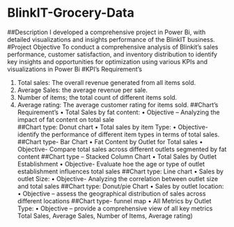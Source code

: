 # BlinkIT-Grocery-Data
##Description
I developed a comprehensive project in Power Bi, with detailed visualizations and insights performance of the BlinkIT business.
#Project Objective
To conduct a comprehensive analysis of Blinkit’s sales performance, customer satisfaction, and inventory distribution to identify key insights and opportunities for optimization using various KPIs and visualizations in Power Bi
#KPI’s Requirement’s
1.	Total sales: The overall revenue generated from all items sold.
2.	Average Sales: the average revenue per sale.
3.	Number of items; the total count of different items sold.
4.	Average rating: The average customer rating for items sold.
##Chart’s Requirement’s
•	Total Sales by fat content:
•	Objective – Analyzing the impact of fat content on total sale	
##Chart type: Donut chart
•	Total sales by item Type:
•	Objective- identify the performance of different item types in terms of total sales.
##Chart type- Bar Chart
•	Fat Content by Outlet for Total sales
•	Objective- Compare total sales across different outlets segmented by fat content
##Chart type – Stacked Column Chart
•	Total Sales by Outlet Establishment
•	Objective- Evaluate hoe the age or type of outlet establishment influences total sales
##Chart type: Line chart
•	Sales by outlet Size:
•	Objective- Analyzing the correlation between outlet size and total sales
##Chart type: Donut/pie Chart
•	Sales by outlet location:
•	Objective – assess the geographical distribution of sales across different locations
##Chart type- funnel map
•	All Metrics by Outlet Type:
•	Objective – provide a comprehensive view of all key metrics Total Sales, Average Sales, Number of Items, Average rating)

